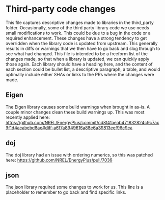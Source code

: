 # Third-party code changes

This file captures descriptive changes made to libraries in the third_party folder.
Occasionally, some of the third party library code we use needs small modifications to work.
This could be due to a bug in the code or a required enhancement.
These changes have a strong tendency to get overridden when the library code is updated from upstream.
This generally results in diffs or warnings that we then have to go back and slog through to see what had changed.
This file is intended to be a freeform list of the changes made, so that when a library is updated, we can quickly apply those again.
Each library should have a heading here, and the content of each section could be bullet list, a descriptive paragraph, a table, and would optimally include either SHAs or links to the PRs where the changes were made.

## Eigen

The Eigen library causes some build warnings when brought in as-is.
A couple minor changes clean these build warnings up.
This was most recently applied here: https://github.com/NREL/EnergyPlus/commit/cd8f41aeab471832824c9c7ac9f1d4acabebd8ae#diff-a6f7a8949616a88e6a39813eef96c9ca

## doj

The doj library had an issue with ordering numerics, so this was patched here: https://github.com/NREL/EnergyPlus/pull/7036

## json

The json library required some changes to work for us.
This line is a placeholder to remember to go back and find specific links.

